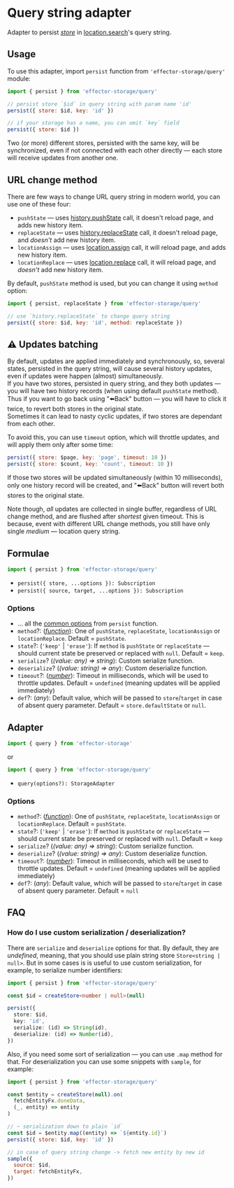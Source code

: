 # Query string adapter

Adapter to persist [_store_] in [location.search](https://developer.mozilla.org/en-US/docs/Web/API/Location/search)'s query string.

## Usage

To use this adapter, import `persist` function from `'effector-storage/query'` module:

```javascript
import { persist } from 'effector-storage/query'

// persist store `$id` in query string with param name 'id'
persist({ store: $id, key: 'id' })

// if your storage has a name, you can omit `key` field
persist({ store: $id })
```

Two (or more) different stores, persisted with the same key, will be synchronized, even if not connected with each other directly — each store will receive updates from another one.

## URL change method

There are few ways to change URL query string in modern world, you can use one of these four:

- `pushState` — uses [history.pushState](https://developer.mozilla.org/en-US/docs/Web/API/History/pushState) call, it doesn't reload page, and adds new history item.
- `replaceState` — uses [history.replaceState](https://developer.mozilla.org/en-US/docs/Web/API/History/replaceState) call, it doesn't reload page, and _doesn't_ add new history item.
- `locationAssign` — uses [location.assign](https://developer.mozilla.org/en-US/docs/Web/API/Location/assign) call, it will reload page, and adds new history item.
- `locationReplace` — uses [location.replace](https://developer.mozilla.org/en-US/docs/Web/API/Location/replace) call, it will reload page, and _doesn't_ add new history item.

By default, `pushState` method is used, but you can change it using `method` option:

```javascript
import { persist, replaceState } from 'effector-storage/query'

// use `history.replaceState` to change query string
persist({ store: $id, key: 'id', method: replaceState })
```

## ⚠️ Updates batching

By default, updates are applied immediately and synchronously, so, several states, persisted in the query string, will cause several history updates, even if updates were happen (almost) simultaneously.<br>
If you have two stores, persisted in query string, and they both updates — you will have two history records (when using default `pushState` method). Thus if you want to go back using "⬅️Back" button — you will have to click it twice, to revert both stores in the original state.<br>
Sometimes it can lead to nasty cyclic updates, if two stores are dependant from each other.

To avoid this, you can use `timeout` option, which will throttle updates, and will apply them only after some time:

```javascript
persist({ store: $page, key: 'page', timeout: 10 })
persist({ store: $count, key: 'count', timeout: 10 })
```

If those two stores will be updated simultaneously (within 10 milliseconds), only one history record will be created, and "⬅️Back" button will revert both stores to the original state.

Note though, _all_ updates are collected in single buffer, regardless of URL change method, and are flushed after _shortest_ given timeout. This is because, event with different URL change methods, you still have only single _medium_ — location query string.

## Formulae

```javascript
import { persist } from 'effector-storage/query'
```

- `persist({ store, ...options }): Subscription`
- `persist({ source, target, ...options }): Subscription`

### Options

- ... all the [common options](../../README.md#options) from `persist` function.
- `method`?: ([_function_]): One of `pushState`, `replaceState`, `locationAssign` or `locationReplace`. Default = `pushState`.
- `state`?: (`'keep'` | `'erase'`): If `method` is `pushState` or `replaceState` — should current state be preserved or replaced with `null`. Default = `keep`.
- `serialize`? (_(value: any) => string_): Custom serialize function.
- `deserialize`? (_(value: string) => any_): Custom deserialize function.
- `timeout`?: ([_number_]): Timeout in milliseconds, which will be used to throttle updates. Default = `undefined` (meaning updates will be applied immediately)
- `def`?: (_any_): Default value, which will be passed to `store`/`target` in case of absent query parameter. Default = `store.defaultState` or `null`.

## Adapter

```javascript
import { query } from 'effector-storage'
```

or

```javascript
import { query } from 'effector-storage/query'
```

- `query(options?): StorageAdapter`

### Options

- `method`?: ([_function_]): One of `pushState`, `replaceState`, `locationAssign` or `locationReplace`. Default = `pushState`.
- `state`?: (`'keep'` | `'erase'`): If `method` is `pushState` or `replaceState` — should current state be preserved or replaced with `null`. Default = `keep`
- `serialize`? (_(value: any) => string_): Custom serialize function.
- `deserialize`? (_(value: string) => any_): Custom deserialize function.
- `timeout`?: ([_number_]): Timeout in milliseconds, which will be used to throttle updates. Default = `undefined` (meaning updates will be applied immediately)
- `def`?: (_any_): Default value, which will be passed to `store`/`target` in case of absent query parameter. Default = `null`

## FAQ

### How do I use custom serialization / deserialization?

There are `serialize` and `deserialize` options for that. By default, they are _undefined_, meaning, that you should use plain string store `Store<string | null>`. But in some cases is is useful to use custom serialization, for example, to serialize number identifiers:

```typescript
import { persist } from 'effector-storage/query'

const $id = createStore<number | null>(null)

persist({
  store: $id,
  key: 'id',
  serialize: (id) => String(id),
  deserialize: (id) => Number(id),
})
```

Also, if you need some sort of serialization — you can use `.map` method for that. For deserialization you can use some snippets with `sample`, for example:

```javascript
import { persist } from 'effector-storage/query'

const $entity = createStore(null).on(
  fetchEntityFx.doneData,
  (_, entity) => entity
)

// ~ serialization down to plain `id`
const $id = $entity.map((entity) => `${entity.id}`)
persist({ store: $id, key: 'id' })

// in case of query string change -> fetch new entity by new id
sample({
  source: $id,
  target: fetchEntityFx,
})
```

[_store_]: https://effector.dev/docs/api/effector/store
[_function_]: https://developer.mozilla.org/en-US/docs/Glossary/Function
[_number_]: https://developer.mozilla.org/en-US/docs/Glossary/Number
